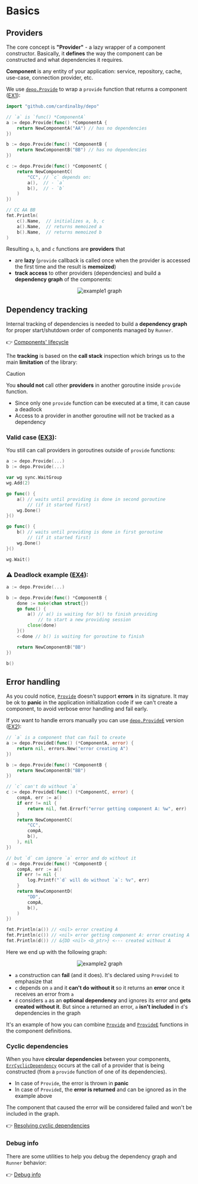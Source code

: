 # Basics

## Providers

The core concept is **"Provider"** - a lazy wrapper of a component constructor. Basically, it **defines** the 
way the component can be constructed and what dependencies it requires.

**Component** is any entity of your application: service, repository, cache, use-case, connection provider, etc.

We use [`depo.Provide`](https://pkg.go.dev/github.com/cardinalby/depo#Provide) to wrap a `provide` function that 
returns a component ([EX1](./assets/basics/ex1_provide/ex_test.go)):

```go
import "github.com/cardinalby/depo"

// `a` is `func() *ComponentA`
a := depo.Provide(func() *ComponentA {
    return NewComponentA("AA") // has no dependencies
})

b := depo.Provide(func() *ComponentB {
    return NewComponentB("BB") // has no dependencies
})

c := depo.Provide(func() *ComponentC {
    return NewComponentC(
        "CC", // `c` depends on:
        a(),  // - `a`
        b(),  // - `b`
    )
})

// CC AA BB
fmt.Println(
    c().Name,  // initializes a, b, c
    a().Name,  // returns memoized a
    b().Name,  // returns memoized b
)
```

Resulting `a`, `b`, and `c` functions are **providers** that 
- are **lazy** (`provide` callback is called once when the provider is accessed the first time and the result is **memoized**)
- **track access** to other providers (dependencies) and build a **dependency graph** of the components:

<p align="center">
    <img align="center" src="assets/basics/ex1_provide/graph.svg" alt="example1 graph"/>
</p>

## Dependency tracking

Internal tracking of dependencies is needed to build a **dependency graph** for proper start/shutdown order
of components managed by `Runner`.

👉 [Components' lifecycle](./3_lifecycle.md)

The **tracking** is based on the **call stack** inspection which brings us to the main **limitation** of the library:

> [!CAUTION]
> You **should not** call other **providers** in another goroutine inside `provide` function.
> 
> - Since only one `provide` function can be executed at a time, it can cause a deadlock
> - Access to a provider in another goroutine will not be tracked as a dependency

### Valid case ([EX3](./assets/basics/ex3_goroutine_valid/ex_test.go)): 

You still can call providers in goroutines outside of `provide` functions:

```go
a := depo.Provide(...)
b := depo.Provide(...)

var wg sync.WaitGroup
wg.Add(2)

go func() {
    a() // waits until providing is done in second goroutine 
        // (if it started first)
    wg.Done()
}()

go func() {
    b() // waits until providing is done in first goroutine 
        // (if it started first)
    wg.Done()
}()

wg.Wait()
```

### ⚠️ Deadlock example ([EX4](./assets/basics/ex4_goroutines_deadlock/ex_test.go)):

```go
a := depo.Provide(...)

b := depo.Provide(func() *ComponentB {
    done := make(chan struct{})
    go func() {
        a() // a() is waiting for b() to finish providing 
            // to start a new providing session
        close(done)
    }()
    <-done // b() is waiting for goroutine to finish

    return NewComponentB("BB")
})

b()
```

## Error handling

As you could notice, [`Provide`](https://pkg.go.dev/github.com/cardinalby/depo#Provide) doesn't support **errors** 
in its signature.
It may be ok to **panic** in the application initialization code if we can't create a component, to avoid verbose 
error handling and fail early.

If you want to handle errors manually you can use [`depo.ProvideE`](https://pkg.go.dev/github.com/cardinalby/depo#ProvideE) 
version ([EX2](./assets/basics/ex2_provide_e/ex_test.go)):

```go
// `a` is a component that can fail to create
a := depo.ProvideE(func() (*ComponentA, error) {
    return nil, errors.New("error creating A")
})

b := depo.Provide(func() *ComponentB {
    return NewComponentB("BB")
})

// `c` can't do without `a`
c := depo.ProvideE(func() (*ComponentC, error) {
    compA, err := a()
    if err != nil {
        return nil, fmt.Errorf("error getting component A: %w", err)
    }
    return NewComponentC(
        "CC",
        compA,
        b(),
    ), nil
})

// but `d` can ignore `a` error and do without it
d := depo.Provide(func() *ComponentD {
    compA, err := a()
    if err != nil {
        log.Printf("`d` will do without `a`: %v", err)
    }
    return NewComponentD(
        "DD",
        compA,
        b(),
    )
})

fmt.Println(a()) // <nil> error creating A
fmt.Println(c()) // <nil> error getting component A: error creating A
fmt.Println(d()) // &{DD <nil> <b_ptr>} <--- created without A
```

Here we end up with the following graph:

<p align="center">
    <img align="center" src="assets/basics/ex2_provide_e/graph.svg" alt="example2 graph"/>
</p>

- `a` construction can **fail** (and it does). It's declared using `ProvideE` to emphasize that
- `c` depends on `a` and it **can't do without it** so it returns an **error** once it receives 
an error from `a`
- `d` considers `a` as an **optional dependency** and ignores its error and **gets created without it**. But since
`a` returned an error, `a` **isn't included** in `d`'s dependencies in the graph

It's an example of how you can combine [`Provide`](https://pkg.go.dev/github.com/cardinalby/depo#Provide) and 
[`ProvideE`](https://pkg.go.dev/github.com/cardinalby/depo#ProvideE) functions in the component definitions.

### Cyclic dependencies

When you have **circular dependencies** between your components, 
[`ErrCyclicDependency`](https://pkg.go.dev/github.com/cardinalby/depo#ErrCyclicDependency) occurs at the call
of a provider that is being constructed (from a `provide` function of one of its dependencies).

- In case of `Provide`, the error is thrown in **panic**
- In case of `ProvideE`, the **error is returned** and can be ignored as in the example above

The component that caused the error will be considered failed and won't be included in the graph.

👉 [Resolving cyclic dependencies](2_resolving_cycles.md)

### Debug info

There are some utilities to help you debug the dependency graph and `Runner` behavior:

👉 [Debug info](5_debug_info.md)
